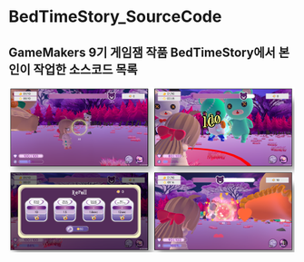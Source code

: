 # BedTimeStory_SourceCode
GameMakers 9기 게임잼 작품 BedTimeStory에서 본인이 작업한 소스코드 목록
---

![인게임이미지](./BedTimeStoryInGameImages.png)
